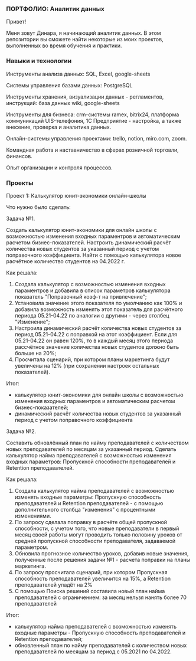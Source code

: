 ### ПОРТФОЛИО: Аналитик данных
Привет! 

Меня зовут Динара, я начинающий аналитик данных. В этом репозитории вы сможете найти некоторые из моих проектов, выполненных во время обучения и практики. 

### Навыки и технологии
Инструменты анализа данных: SQL, Excel, google-sheets

Системы управления базами данных: PostgreSQL

Инструменты хранения, визуализации данных - регламентов, инструкций: база данных wiki, google-sheets

Инструменты для бизнеса: crm-системы ramex, bitrix24, платформа коммуникаций UIS-телефония, 1С Предприятие - настройка, а также внесение, проверка и аналитика данных. 

Онлайн-системы управления проектами: trello, notion, miro.com, zoom. 

Командная работа и наставничество в сферах розничной торговли, финансов. 

Опыт организации и контроля процессов. 

### Проекты

Проект 1: Калькулятор юнит-экономики онлайн-школы

Что нужно было сделать:

Задача №1.

Создать калькулятор юнит-экономики для онлайн школы с возможностью изменения входных параментров и автоматическим расчетом бизнес-показателей. Настроить динамический расчёт количества новых студентов за указанный период с учетом поправочного коэффициента. Найти с помощью калькулятора новое расчётное количество студентов на 04.2022 г.
   
Как решала:
1) Создала калькулятор с возможностью изменения входных параментров и добавила в список параметров калькулятора показатель "Поправочный коэф-т на привлечение";			
2) Установила значение этого показателя по умолчанию как 100% и добавила возможность изменять этот показатель для расчётного периода 05.21-04.22 по аналогии с другими - через столбец "Изменение";							
3) Настроила динамический расчёт количества новых студентов за период 05.21-04.22 с поправкой на этот коэффициент. Если для 05.21-04.22 он равен 120%, то в каждый месяц этого периода рассчётное значение количества новых студентов должно быть больше на 20%;				
4) Просчитала сценарий, при котором планы маркетинга будут увеличены на 12% (при сохранении настроек остальных показателей).							
				
Итог:
- калькулятор юнит-экономики для онлайн школы с возможностью изменения входных параментров и автоматическим расчетом бизнес-показателей;
- динамический расчёт количества новых студентов за указанный период с учетом поправочного коэффициента


Задача №2.

Составить обновлённый план по найму преподавателей с количеством новых преподавателей по месяцам за указанный период.
Сделать калькулятор найма преподавателей с возможностью изменения входных параметров: Пропускной способности преподавателей и Retention преподавателей.

Как решала:
1) Создала калькулятор найма преподавателей с возможностью изменять входные параметры: Пропускную способность преподавателей и Retention преподавателей - с помощью дополнительного столбца "изменения" с процентными изменениями.
2) По запросу сделала поправку в расчёте общей пропускной способности, с учетом того, что новые преподаватели в первый месяц своей работы могут проводить только половину уроков от средней пропускной способности преподавателя, задаваемой параметром.
3) Обновила прогнозное количество уроков, добавив новые значения, полученные после решения задачи №1 - расчета поправки на планы маркетинга.
4) По запросу просчитала сценарий, при котором Пропускная способность преподавателей увеличится на 15%, а Retention преподавателей упадёт на 2%
5) С помощью Поиска решений составила новый план найма преподавателей с ограничением: за месяц нельзя нанять более 70 преподавателей

Итог:
- калькулятор найма преподавателей с возможностью изменять входные параметры - Пропускную способность преподавателей и Retention преподавателей;
- обновленный план по найму преподавателей с количеством новых преподавателей по месяцам за период с 05.2021 по 04.2022. 
